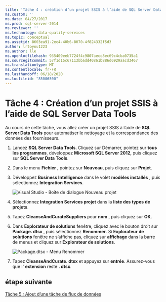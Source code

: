 ```yaml
---
title: 'Tâche 4 : création d’un projet SSIS à l’aide de SQL Server Data Tools | Microsoft Docs'
ms.custom: ''
ms.date: 04/27/2017
ms.prod: sql-server-2014
ms.reviewer: ''
ms.technology: data-quality-services
ms.topic: conceptual
ms.assetid: 8603ea91-2ec4-40b6-8070-4f824332f5d3
author: lrtoyou1223
ms.author: lle
ms.openlocfilehash: 935409eeb7724f4c9807aecc8ec69c4cba0735a1
ms.sourcegitcommit: 57f1d15c67113bbadd40861b886d6929aacd3467
ms.translationtype: MT
ms.contentlocale: fr-FR
ms.lasthandoff: 06/18/2020
ms.locfileid: "85006500"
---
```

# <a name="task-4-creating-an-ssis-project-using-sql-server-data-tools"></a>Tâche 4 : Création d’un projet SSIS à l’aide de SQL Server Data Tools
  Au cours de cette tâche, vous allez créer un projet SSIS à l’aide de **SQL Server Data Tools** pour automatiser le nettoyage et la correspondance des données des fournisseurs.

1.  Lancez **SQL Server Data Tools**. Cliquez sur Démarrer, pointez sur **tous les programmes**, développez **Microsoft SQL Server 2012**, puis cliquez sur **SQL Server Data Tools**.

2.  Dans le menu **Fichier** , pointez sur **Nouveau**, puis cliquez sur **Projet**.

3.  Développez **Business Intelligence** dans le volet **modèles installés** , puis sélectionnez **Integration Services**.

     ![Visual Studio - Boîte de dialogue Nouveau projet](../../2014/tutorials/media/et-creatinganssisprojectusingsqlsdt-01.jpg "Visual Studio - Boîte de dialogue Nouveau projet")

4.  Sélectionnez **Integration Services projet** dans la **liste des types de projets**.

5.  Tapez **CleanseAndCurateSuppliers** pour **nom** , puis cliquez sur **OK**.

6.  Dans **Explorateur de solutions** fenêtre, cliquez avec le bouton droit sur **Package. dtsx** , puis sélectionnez **Renommer**. Si **Explorateur de solutions** fenêtre ne s’affiche pas, cliquez sur **affichage** dans la barre de menus et cliquez sur **Explorateur de solutions**.

     ![Package.dtsx - Menu Renommer](../../2014/tutorials/media/et-creatinganssisprojectusingsqlsdt-02.jpg "Package.dtsx - Menu Renommer")

7.  Tapez **CleanseAndCurate. dtsx** et appuyez sur **entrée**. Assurez-vous que l' **extension** reste **. dtsx**.

## <a name="next-step"></a>étape suivante
 [Tâche 5 : Ajout d’une tâche de flux de données](task-5-adding-data-flow-task.md)


